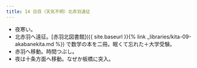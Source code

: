 ```yaml
---
title: 14 日目（天気不明）北赤羽遠征
---
```


* 夜寒い。
* 北赤羽へ遠征。[赤羽北図書館]({{ site.baseurl }}{% link _libraries/kita-09-akabanekita.md %}) で数学の本を二冊。眠くて忘れた＋大学受験。
* 赤羽へ移動。時間つぶし。
* 夜は十条方面へ移動。なぜか板橋に突入。
